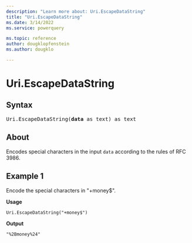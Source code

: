 ```yaml
---
description: "Learn more about: Uri.EscapeDataString"
title: "Uri.EscapeDataString"
ms.date: 3/14/2022
ms.service: powerquery

ms.topic: reference
author: dougklopfenstein
ms.author: dougklo

---
```

# Uri.EscapeDataString

## Syntax

<pre>
Uri.EscapeDataString(<b>data</b> as text) as text
</pre>

## About

Encodes special characters in the input `data` according to the rules of RFC 3986.

## Example 1

Encode the special characters in "+money$".

**Usage**

```powerquery-m
Uri.EscapeDataString("+money$")
```

**Output**

`"%2Bmoney%24"`
